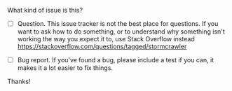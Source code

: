 What kind of issue is this?

 - [ ] Question. This issue tracker is not the best place for questions. If you want to ask how to do
       something, or to understand why something isn't working the way you expect it to, use Stack
       Overflow instead https://stackoverflow.com/questions/tagged/stormcrawler

 - [ ] Bug report. If you’ve found a bug, please include a test if you can, it makes it a lot easier to fix things.

Thanks!
